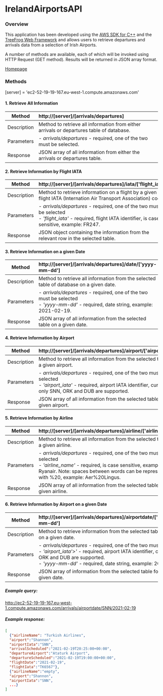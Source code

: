 # IrelandAirportsAPI

### Overview

This application has been developed using the
[AWS SDK for C++](https://aws.amazon.com/sdk-for-cpp/) and the
[TreeFrog Web Framework](https://www.treefrogframework.org)
and allows users to retrieve departures and arrivals data from a selection of Irish Airports.

A number of methods are available, each of which will be invoked using HTTP Request (GET method).
Results will be returned in JSON array format.

[Homepage](http://ec2-52-19-19-167.eu-west-1.compute.amazonaws.com)

### Methods

[server] = 'ec2-52-19-19-167.eu-west-1.compute.amazonaws.com'

#### 1. Retrieve All Information

| Method      | http://[server]/[arrivals/departures]                                                    |
| ----------- | :--------------------------------------------------------------------------------------- |
| Description | Method to retrieve all information from either arrivals or departures table of database. |
| Parameters  | - _arrivals/departures_ - required, one of the two must be selected.                     |
| Response    | JSON array of all information from either the arrivals or departures table.              |

#### 2. Retrieve Information by Flight IATA

| Method      | http://[server]/[arrivals/departures]/iata/['flight_iata']                                                                                                        |
| ----------- | :---------------------------------------------------------------------------------------------------------------------------------------------------------------- |
| Description | Method to retrieve information on a flight by a given flight IATA (Internation Air Transport Association) code.                                                   |
| Parameters  | - _arrivals/departures_ - required, one of the two must be selected <br> - _'flight_iata'_ - required, flight IATA identifier, is case sensitive, example: FR247. |
| Response    | JSON object containing the information from the relevant row in the selected table.                                                                               |

#### 3. Retrieve Information on a given Date

| Method      | http://[server]/[arrivals/departures]/date/['yyyy-mm-dd']                                                                               |
| ----------- | :-------------------------------------------------------------------------------------------------------------------------------------- |
| Description | Method to retrieve all information from the selected table of database on a given date.                                                 |
| Parameters  | - _arrivals/departures_ - required, one of the two must be selected <br> - _'yyyy-mm-dd'_ - required, date string, example: 2021-02-19. |
| Response    | JSON array of all information from the selected table on a given date.                                                                  |

#### 4. Retrieve Information by Airport

| Method      | http://[server]/[arrivals/departures]/airport/['airport_iata']                                                                                                                  |
| ----------- | :------------------------------------------------------------------------------------------------------------------------------------------------------------------------------ |
| Description | Method to retrieve all information from the selected table for a given airport.                                                                                                 |
| Parameters  | - _arrivals/departures_ - required, one of the two must be selected <br> - _'airport_iata'_ - required, airport IATA identifier, currently only SNN, ORK and DUB are supported. |
| Response    | JSON array of all information from the selected table for a given airport.                                                                                                      |

#### 5. Retrieve Information by Airline

| Method      | http://[server]/[arrivals/departures]/airline/['airline_name']                                                                                                                                                              |
| ----------- | :-------------------------------------------------------------------------------------------------------------------------------------------------------------------------------------------------------------------------- |
| Description | Method to retrieve all information from the selected table for a given airline.                                                                                                                                             |
| Parameters  | - _arrivals/departures_ - required, one of the two must be selected <br> - _'airline_name'_ - required, is case sensitive, example: Ryanair. Note: spaces between words can be represented with %20, example: Aer%20Lingus. |
| Response    | JSON array of all information from the selected table for a given airline.                                                                                                                                                  |

#### 6. Retrieve Information by Airport on a given Date

| Method      | http://[server]/[arrivals/departures]/airportdate/['airport_iata']/['yyyy-mm-dd']                                                                                                                                                                     |
| ----------- | :---------------------------------------------------------------------------------------------------------------------------------------------------------------------------------------------------------------------------------------------------- |
| Description | Method to retrieve information from the selected table for a given airport on a given date.                                                                                                                                                           |
| Parameters  | - _arrivals/departures_ - required, one of the two must be selected <br> - _'airport_iata'>'_ - required, airport IATA identifier, currently only SNN, ORK and DUB are supported. <br> - _'yyyy-mm-dd'_ - required, date string, example: 2021-02-19. |
| Response    | JSON array of information from the selected table for a given airport on a given date.                                                                                                                                                                |

##### Example query:

http://ec2-52-19-19-167.eu-west-1.compute.amazonaws.com/arrivals/airportdate/SNN/2021-02-19

##### Example response:

```json
[
  {"airlineName": "Turkish Airlines",
  "airport":"Shannon",
  "airportIata":"SNN",
  "arrivalScheduled":"2021-02-19T20:25:00+00:00",
  "departureAirport":"Ataturk Airport",
  "departureScheduled":"2021-02-19T19:00:00+00:00",
  "flightDate":"2021-02-19",
  "flightIata":"TK6567"},
  {"airlineName":"empty",
  "airport":"Shannon",
  "airportIata":"SNN",
  ...}
]
```
